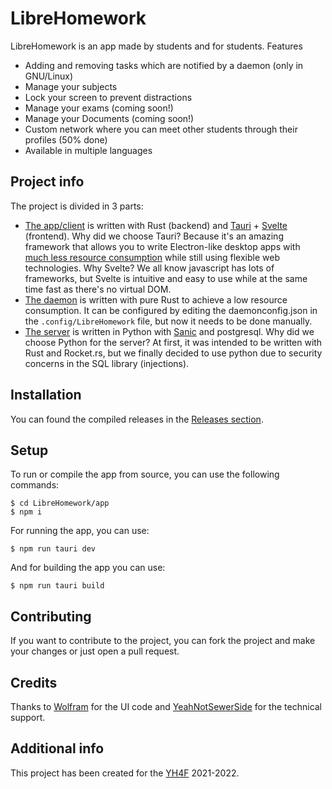 # LibreHomework

LibreHomework is an app made by students and for students. Features
- Adding and removing tasks which are notified by a daemon (only in GNU/Linux)
- Manage your subjects
- Lock your screen to prevent distractions
- Manage your exams (coming soon!)
- Manage your Documents (coming soon!)
- Custom network where you can meet other students through their profiles (50% done)
- Available in multiple languages

## Project info
The project is divided in 3 parts:
- [The app/client](https://github.com/HGEpro/LibreHomework/tree/master/app) is written with Rust (backend) and [Tauri](https://github.com/tauri-apps/tauri) + [Svelte](https://github.com/sveltejs/svelte) (frontend). Why did we choose Tauri? Because it's an amazing framework that allows you to write Electron-like desktop apps with [much less resource consumption](https://github.com/tauri-apps/tauri#comparison-between-tauri-and-electron) while still using flexible web technologies. Why Svelte? We all know javascript has lots of frameworks, but Svelte is intuitive and easy to use while at the same time fast as there's no virtual DOM.
- [The daemon](https://github.com/HGEpro/LibreHomework/tree/master/daemon) is written with pure Rust to achieve a low resource consumption. It can be configured by editing the daemonconfig.json in the `.config/LibreHomework` file, but now it needs to be done manually.
- [The server](https://github.com/HGEpro/LibreHomework/tree/master/server) is written in Python with [Sanic](https://github.com/sanic-org/sanic) and postgresql. Why did we choose Python for the server? At first, it was intended to be written with Rust and Rocket.rs, but we finally decided to use python due to security concerns in the SQL library (injections).

## Installation
You can found the compiled releases in the [Releases section](https://github.com/HGEpro/LibreHomework/releases).

## Setup
To run or compile the app from source, you can use the following commands:

```
$ cd LibreHomework/app
$ npm i
```
For running the app, you can use:
```
$ npm run tauri dev
```
And for building the app you can use:
```
$ npm run tauri build
```

## Contributing
If you want to contribute to the project, you can fork the project and make your changes or just open a pull request.

## Credits
Thanks to [Wolfram](https://github.com/fabiopolancoe) for the UI code and [YeahNotSewerSide](https://github.com/DoctorEenot) for the technical support.

## Additional info
This project has been created for the [YH4F](https://fsfe.org/activities/yh4f/) 2021-2022.

